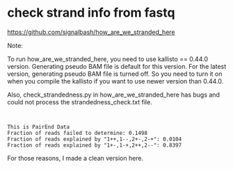 # check strand info from fastq

https://github.com/signalbash/how_are_we_stranded_here

Note: 

To run how_are_we_stranded_here, you need to use kallisto == 0.44.0 version.
Generating pseudo BAM file is default for this version. For the latest version,
generating pseudo BAM file is turned off. So you need to turn it on when you compile
the kallisto if you want to use newer version than 0.44.0.

Also, check_strandedness.py in how_are_we_stranded_here has bugs and could not process
the strandedness_check.txt file.
```


This is PairEnd Data
Fraction of reads failed to determine: 0.1498
Fraction of reads explained by "1++,1--,2+-,2-+": 0.0104
Fraction of reads explained by "1+-,1-+,2++,2--": 0.8397
```

For those reasons, I made a clean version here.

